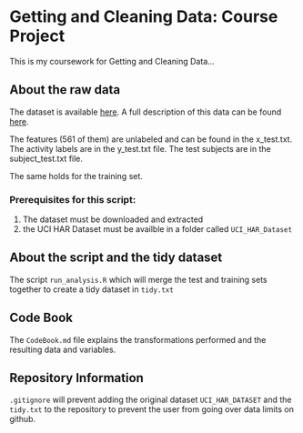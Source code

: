 # Getting and Cleaning Data: Course Project
This is my coursework for Getting and Cleaning Data...

## About the raw data
The dataset is available [here](https://d396qusza40orc.cloudfront.net/getdata%2Fprojectfiles%2FUCI%20HAR%20Dataset.zip). A full description of this data can be found [here](http://archive.ics.uci.edu/ml/datasets/Human+Activity+Recognition+Using+Smartphones).

The features (561 of them) are unlabeled and can be found in the x_test.txt. 
The activity labels are in the y_test.txt file.
The test subjects are in the subject_test.txt file.

The same holds for the training set.

### Prerequisites for this script:
1. The dataset must be downloaded and extracted
2. the UCI HAR Dataset must be availble in a folder called `UCI_HAR_Dataset`


## About the script and the tidy dataset
The script `run_analysis.R` which will merge the test and training sets together to create a tidy dataset in `tidy.txt`

## Code Book
The `CodeBook.md` file explains the transformations performed and the resulting data and variables.

## Repository Information
`.gitignore` will prevent adding the original dataset `UCI_HAR_DATASET` and the `tidy.txt` to the repository to prevent the user from going over data limits on github.